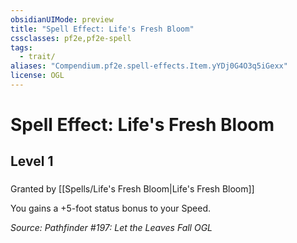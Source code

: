 ```yaml
---
obsidianUIMode: preview
title: "Spell Effect: Life's Fresh Bloom"
cssclasses: pf2e,pf2e-spell
tags:
  - trait/
aliases: "Compendium.pf2e.spell-effects.Item.yYDj0G4O3q5iGexx"
license: OGL
---
```

# Spell Effect: Life's Fresh Bloom
## Level 1
### 






Granted by [[Spells/Life's Fresh Bloom|Life's Fresh Bloom]]

You gains a +5-foot status bonus to your Speed.

*Source: Pathfinder #197: Let the Leaves Fall*
*OGL*